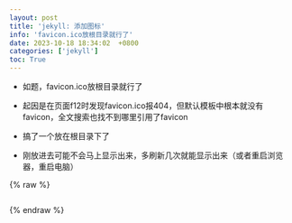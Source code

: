 ```yaml
---
layout: post
title: 'jekyll: 添加图标'
info: 'favicon.ico放根目录就行了'
date: 2023-10-18 18:34:02  +0800
categories: ['jekyll']
toc: True
---
```



- 如题，favicon.ico放根目录就行了


- 起因是在页面f12时发现favicon.ico报404，但默认模板中根本就没有favicon，全文搜索也找不到哪里引用了favicon
- 搞了一个放在根目录下了
- 刚放进去可能不会马上显示出来，多刷新几次就能显示出来（或者重启浏览器，重启电脑）

{% raw %}
```
```
{% endraw %}


<!--![引入图片]({{site.url}}/image/jekyll/2023-10-18-favicon/image_1.jpg) -->